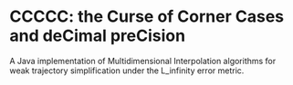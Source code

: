 # CCCCC: the Curse of Corner Cases and deCimal preCision

A Java implementation of Multidimensional Interpolation algorithms for weak trajectory simplification under the L_infinity error metric.
